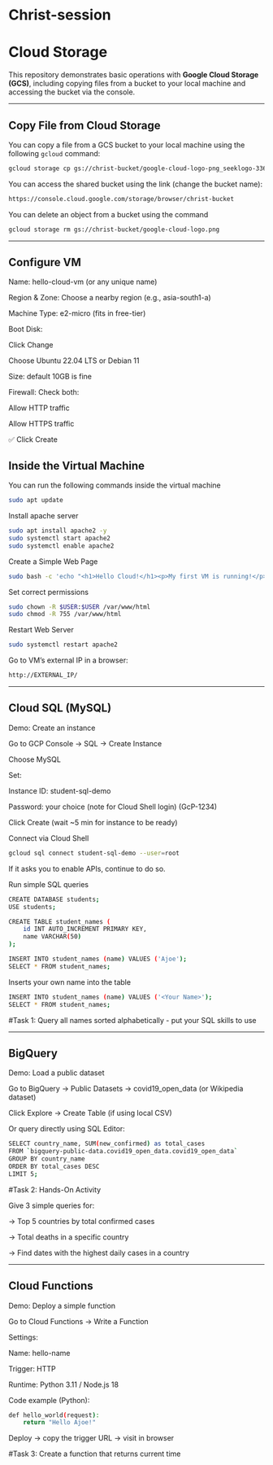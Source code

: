 # Christ-session

# Cloud Storage

This repository demonstrates basic operations with **Google Cloud Storage (GCS)**, including copying files from a bucket to your local machine and accessing the bucket via the console.

---

## Copy File from Cloud Storage

You can copy a file from a GCS bucket to your local machine using the following `gcloud` command:

```bash
gcloud storage cp gs://christ-bucket/google-cloud-logo-png_seeklogo-336116.png ./google-cloud-logo.png
```

You can access the shared bucket using the link (change the bucket name):
```bash
https://console.cloud.google.com/storage/browser/christ-bucket
```

You can delete an object from a bucket using the command 
```bash
gcloud storage rm gs://christ-bucket/google-cloud-logo.png
```
---

## Configure VM

Name: hello-cloud-vm (or any unique name)

Region & Zone: Choose a nearby region (e.g., asia-south1-a)

Machine Type: e2-micro (fits in free-tier)

Boot Disk:

Click Change

Choose Ubuntu 22.04 LTS or Debian 11

Size: default 10GB is fine

Firewall: Check both:

Allow HTTP traffic

Allow HTTPS traffic

✅ Click Create

## Inside the Virtual Machine

You can run the following commands inside the virtual machine 

```bash
sudo apt update
```

Install apache server

```bash
sudo apt install apache2 -y
sudo systemctl start apache2
sudo systemctl enable apache2
```

Create a Simple Web Page

```bash
sudo bash -c 'echo "<h1>Hello Cloud!</h1><p>My first VM is running!</p>" > /var/www/html/index.html'
```

Set correct permissions

```bash
sudo chown -R $USER:$USER /var/www/html
sudo chmod -R 755 /var/www/html
```

Restart Web Server

```bash
sudo systemctl restart apache2
```

Go to VM’s external IP in a browser:

```bash
http://EXTERNAL_IP/
```

---

## Cloud SQL (MySQL)
Demo: Create an instance

Go to GCP Console → SQL → Create Instance

Choose MySQL

Set:

Instance ID: student-sql-demo

Password: your choice (note for Cloud Shell login) (GcP-1234)

Click Create (wait ~5 min for instance to be ready)


Connect via Cloud Shell

```bash
gcloud sql connect student-sql-demo --user=root
```

If it asks you to enable APIs, continue to do so.

Run simple SQL queries
```bash
CREATE DATABASE students;
USE students;

CREATE TABLE student_names (
    id INT AUTO_INCREMENT PRIMARY KEY,
    name VARCHAR(50)
);

INSERT INTO student_names (name) VALUES ('Ajoe');
SELECT * FROM student_names;
```

Inserts your own name into the table
```bash
INSERT INTO student_names (name) VALUES ('<Your Name>');
SELECT * FROM student_names;
```

#Task 1: 
Query all names sorted alphabetically - put your SQL skills to use

---

## BigQuery
Demo: Load a public dataset

Go to BigQuery → Public Datasets → covid19_open_data (or Wikipedia dataset)

Click Explore → Create Table (if using local CSV)

Or query directly using SQL Editor:
```bash
SELECT country_name, SUM(new_confirmed) as total_cases
FROM `bigquery-public-data.covid19_open_data.covid19_open_data`
GROUP BY country_name
ORDER BY total_cases DESC
LIMIT 5;
```

#Task 2:
Hands-On Activity

Give 3 simple queries for:

-> Top 5 countries by total confirmed cases

-> Total deaths in a specific country

-> Find dates with the highest daily cases in a country

---

## Cloud Functions
Demo: Deploy a simple function

Go to Cloud Functions → Write a Function

Settings:

Name: hello-name

Trigger: HTTP

Runtime: Python 3.11 / Node.js 18

Code example (Python):
```bash
def hello_world(request):
    return "Hello Ajoe!"
```

Deploy → copy the trigger URL → visit in browser

#Task 3:
Create a function that returns current time

